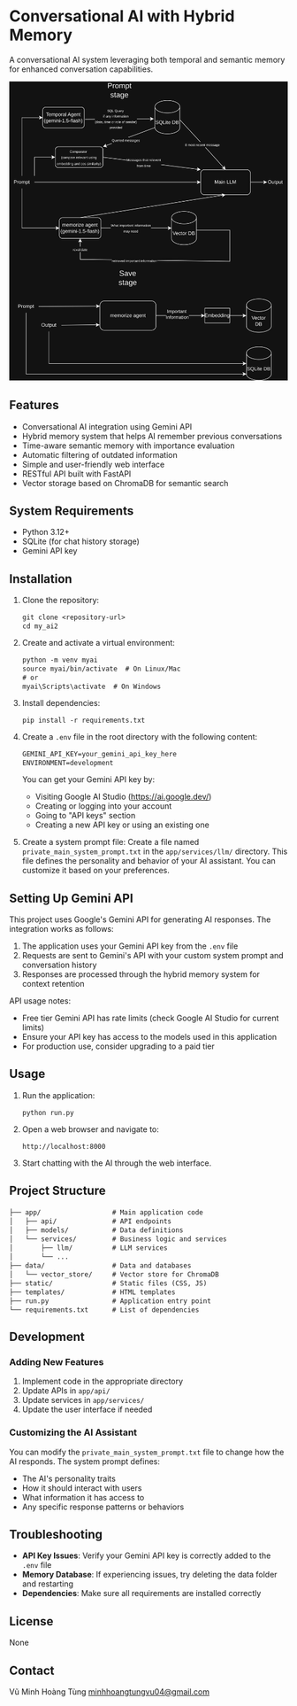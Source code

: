 # Conversational AI with Hybrid Memory

A conversational AI system leveraging both temporal and semantic memory for enhanced conversation capabilities.

![Model diagram](Model_diagram.png)

## Features

- Conversational AI integration using Gemini API
- Hybrid memory system that helps AI remember previous conversations
- Time-aware semantic memory with importance evaluation
- Automatic filtering of outdated information
- Simple and user-friendly web interface
- RESTful API built with FastAPI
- Vector storage based on ChromaDB for semantic search

## System Requirements

- Python 3.12+
- SQLite (for chat history storage)
- Gemini API key

## Installation

1. Clone the repository:
   ```
   git clone <repository-url>
   cd my_ai2
   ```

2. Create and activate a virtual environment:
   ```
   python -m venv myai
   source myai/bin/activate  # On Linux/Mac
   # or
   myai\Scripts\activate  # On Windows
   ```

3. Install dependencies:
   ```
   pip install -r requirements.txt
   ```

4. Create a `.env` file in the root directory with the following content:
   ```
   GEMINI_API_KEY=your_gemini_api_key_here
   ENVIRONMENT=development
   ```
   
   You can get your Gemini API key by:
   - Visiting Google AI Studio (https://ai.google.dev/)
   - Creating or logging into your account
   - Going to "API keys" section
   - Creating a new API key or using an existing one

5. Create a system prompt file:
   Create a file named `private_main_system_prompt.txt` in the `app/services/llm/` directory. This file defines the personality and behavior of your AI assistant. You can customize it based on your preferences.

## Setting Up Gemini API

This project uses Google's Gemini API for generating AI responses. The integration works as follows:

1. The application uses your Gemini API key from the `.env` file
2. Requests are sent to Gemini's API with your custom system prompt and conversation history
3. Responses are processed through the hybrid memory system for context retention

API usage notes:
- Free tier Gemini API has rate limits (check Google AI Studio for current limits)
- Ensure your API key has access to the models used in this application
- For production use, consider upgrading to a paid tier

## Usage

1. Run the application:
   ```
   python run.py
   ```

2. Open a web browser and navigate to:
   ```
   http://localhost:8000
   ```

3. Start chatting with the AI through the web interface.

## Project Structure

```
├── app/                  # Main application code
│   ├── api/              # API endpoints
│   ├── models/           # Data definitions
│   └── services/         # Business logic and services
│       ├── llm/          # LLM services
│       └── ...
├── data/                 # Data and databases
│   └── vector_store/     # Vector store for ChromaDB
├── static/               # Static files (CSS, JS)
├── templates/            # HTML templates
├── run.py                # Application entry point
└── requirements.txt      # List of dependencies
```

## Development

### Adding New Features

1. Implement code in the appropriate directory
2. Update APIs in `app/api/`
3. Update services in `app/services/`
4. Update the user interface if needed

### Customizing the AI Assistant

You can modify the `private_main_system_prompt.txt` file to change how the AI responds. The system prompt defines:
- The AI's personality traits
- How it should interact with users
- What information it has access to
- Any specific response patterns or behaviors

## Troubleshooting

- **API Key Issues**: Verify your Gemini API key is correctly added to the `.env` file
- **Memory Database**: If experiencing issues, try deleting the data folder and restarting
- **Dependencies**: Make sure all requirements are installed correctly

## License

None
## Contact

Vũ Minh Hoàng Tùng
minhhoangtungvu04@gmail.com

